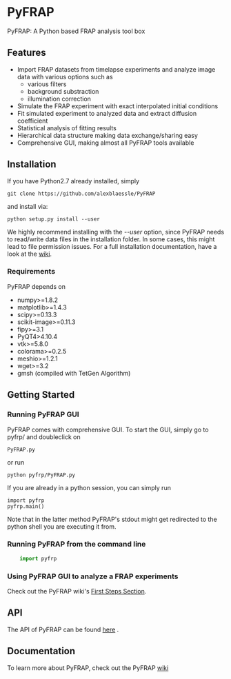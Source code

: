 # PyFRAP
PyFRAP: A Python based FRAP analysis tool box

## Features

- Import FRAP datasets from timelapse experiments and analyze image data with various options such as
	+ various filters
	+ background substraction
	+ illumination correction
- Simulate the FRAP experiment with exact interpolated initial conditions
- Fit simulated experiment to analyzed data and extract diffusion coefficient
- Statistical analysis of fitting results
- Hierarchical data structure making data exchange/sharing easy
- Comprehensive GUI, making almost all PyFRAP tools available

## Installation

If you have Python2.7 already installed, simply 

	git clone https://github.com/alexblaessle/PyFRAP
	
and install via:

	python setup.py install --user
	
We highly recommend installing with the *--user* option, since PyFRAP needs to read/write data files in the installation folder. In some cases, this
might lead to file permission issues.
For a full installation documentation, have a look at the [wiki](https://github.com/alexblaessle/PyFRAP/wiki/Installation).

### Requirements

PyFRAP depends on 

- numpy>=1.8.2
- matplotlib>=1.4.3
- scipy>=0.13.3
- scikit-image>=0.11.3
- fipy>=3.1
- PyQT4>4.10.4
- vtk>=5.8.0
- colorama>=0.2.5
- meshio>=1.2.1
- wget>=3.2
- gmsh (compiled with TetGen Algorithm)

## Getting Started

### Running PyFRAP GUI

PyFRAP comes with comprehensive GUI. To start the GUI, simply go to pyfrp/ and doubleclick on 

	PyFRAP.py
	
or run

	python pyfrp/PyFRAP.py

If you are already in a python session, you can simply run 

	import pyfrp
	pyfrp.main()

Note that in the latter method PyFRAP's stdout might get redirected to the python shell you are executing it from.

### Running PyFRAP from the command line

```python
	import pyfrp
```

### Using PyFRAP GUI to analyze a FRAP experiments

Check out the PyFRAP wiki's [First Steps Section](https://github.com/alexblaessle/PyFRAP/wiki/FirstSteps).

## API

The API of PyFRAP can be found [here](http://pyfrap.readthedocs.org/en/latest/) .

## Documentation

To learn more about PyFRAP, check out the PyFRAP [wiki](https://github.com/alexblaessle/PyFRAP/wiki)





